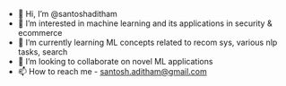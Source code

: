 - 👋 Hi, I’m @santoshaditham
- 👀 I’m interested in machine learning and its applications in security & ecommerce
- 🌱 I’m currently learning ML concepts related to recom sys, various nlp tasks, search
- 💞️ I’m looking to collaborate on novel ML applications 
- 📫 How to reach me - santosh.aditham@gmail.com

<!---
santoshaditham/santoshaditham is a ✨ special ✨ repository because its `README.md` (this file) appears on your GitHub profile.
You can click the Preview link to take a look at your changes.
--->
